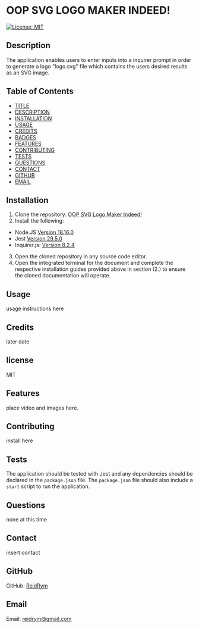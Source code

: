 # OOP SVG LOGO MAKER INDEED!
[![License: MIT](https://img.shields.io/badge/License-MIT-yellow.svg)](https://opensource.org/licenses/MIT)


## Description
The application enables users to enter inputs into a inquirer prompt in order to generate a logo "logo.svg" file which contains the users desired results as an SVG image.




## Table of Contents

* [TITLE](#title)
* [DESCRIPTION](#description)
* [INSTALLATION](#installation)
* [USAGE](#usage)
* [CREDITS](#credits)
* [BADGES](#badges)
* [FEATURES](#features)
* [CONTRIBUTING](#contributing)
* [TESTS](#tests)
* [QUESTIONS](#questions)
* [CONTACT](#contact)
* [GITHUB](#github)
* [EMAIL](#email)





## Installation
1. Clone the repository: [OOP SVG Logo Maker Indeed!](https://github.com/ReidRym/https://github.com/ReidRym/OOP_-SVG_-Logo_-maker_-indeed-.git)
2. Install the following: 
- Node.JS [Version 18.16.0](https://nodejs.org/en/blog/release/v16.18.1/)
- Jest [Version 29.5.0](https://www.npmjs.com/package/jest)
- Inquirer.js: [Version 8.2.4](https://www.npmjs.com/package/inquirer/v/8.2.4)
3. Open the cloned repository in any source code editor.
4. Open the integrated terminal for the document and complete the respective installation guides provided above in section (2.) to ensure the cloned documentation will operate.


## Usage
usage instructions here

## Credits
later date

## license
MIT



## Features  
place video and images here.

## Contributing
install here


## Tests  
The application should be tested with Jest and any dependencies should be declared in the `package.json` file. The `package.json` file should also include a `start` script to run the application.

## Questions
none at this time


## Contact
insert contact


## GitHub
GitHub: [ReidRym](https://github.com/ReidRym)


## Email
Email: reidrym@gmail.com
